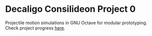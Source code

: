 # Decaligo Consilideon Project 0

Projectile motion simulations in GNU Octave for modular prototyping.  
Check project progress [here](https://github.com/Dark-Science/DecaligoConsilideon-0/wiki/Decaligo-Consilideon-%E2%80%90-Project-0 "Project Overview & WBS").
